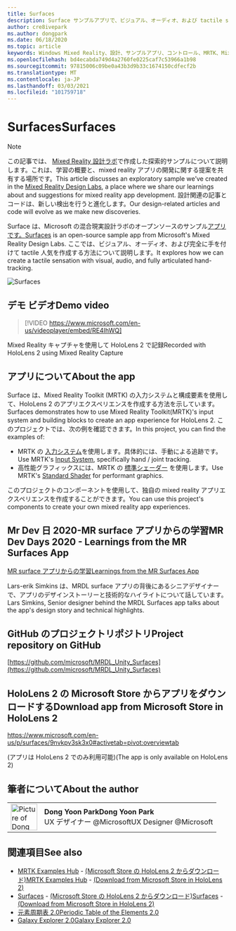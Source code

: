 ```yaml
---
title: Surfaces
description: Surface サンプルアプリで、ビジュアル、オーディオ、および tactile sensations を使用して、視覚的、オーディオ、および指向の手追跡を含むを作成する方法について説明します。
author: cre8ivepark
ms.author: dongpark
ms.date: 06/18/2020
ms.topic: article
keywords: Windows Mixed Reality、設計、サンプルアプリ、コントロール、MRTK、Mixed Reality Toolkit、Unity、サンプルアプリ、アプリの例、オープンソース、Microsoft Store、HoloLens、mixed reality ヘッドセット、windows mixed reality ヘッドセット、virtual Reality ヘッドセット
ms.openlocfilehash: bd4ecabda749d4a2760fe0225caf7c53966a1b98
ms.sourcegitcommit: 97815006c09be0a43b3d9b33c1674150cdfecf2b
ms.translationtype: MT
ms.contentlocale: ja-JP
ms.lasthandoff: 03/03/2021
ms.locfileid: "101759718"
---
```

# <a name="surfaces"></a><span data-ttu-id="a74ff-104">Surfaces</span><span class="sxs-lookup"><span data-stu-id="a74ff-104">Surfaces</span></span>

>[!NOTE]
><span data-ttu-id="a74ff-105">この記事では、 [Mixed Reality 設計ラボ](https://github.com/Microsoft/MRDesignLabs_Unity)で作成した探索的サンプルについて説明します。これは、学習の概要と、mixed reality アプリの開発に関する提案を共有する場所です。</span><span class="sxs-lookup"><span data-stu-id="a74ff-105">This article discusses an exploratory sample we’ve created in the [Mixed Reality Design Labs](https://github.com/Microsoft/MRDesignLabs_Unity), a place where we share our learnings about and suggestions for mixed reality app development.</span></span> <span data-ttu-id="a74ff-106">設計関連の記事とコードは、新しい検出を行うと進化します。</span><span class="sxs-lookup"><span data-stu-id="a74ff-106">Our design-related articles and code will evolve as we make new discoveries.</span></span>

<span data-ttu-id="a74ff-107">Surface は、Microsoft の混合現実設計ラボのオープンソースのサンプル[アプリです。](https://github.com/microsoft/MRDL_Unity_Surfaces)</span><span class="sxs-lookup"><span data-stu-id="a74ff-107">[Surfaces](https://github.com/microsoft/MRDL_Unity_Surfaces)  is an open-source sample app from Microsoft's Mixed Reality Design Labs.</span></span> <span data-ttu-id="a74ff-108">ここでは、ビジュアル、オーディオ、および完全に手を付けて tactile 人気を作成する方法について説明します。</span><span class="sxs-lookup"><span data-stu-id="a74ff-108">It explores how we can create a tactile sensation with visual, audio, and fully articulated hand-tracking.</span></span>

![Surfaces](images/MRDL_Surfaces_1.jpg)

## <a name="demo-video"></a><span data-ttu-id="a74ff-110">デモ ビデオ</span><span class="sxs-lookup"><span data-stu-id="a74ff-110">Demo video</span></span> 

> [!VIDEO https://www.microsoft.com/en-us/videoplayer/embed/RE4IhWQ]

<span data-ttu-id="a74ff-111">Mixed Reality キャプチャを使用して HoloLens 2 で記録</span><span class="sxs-lookup"><span data-stu-id="a74ff-111">Recorded with HoloLens 2 using Mixed Reality Capture</span></span>

## <a name="about-the-app"></a><span data-ttu-id="a74ff-112">アプリについて</span><span class="sxs-lookup"><span data-stu-id="a74ff-112">About the app</span></span>

<span data-ttu-id="a74ff-113">Surface は、Mixed Reality Toolkit (MRTK) の入力システムと構成要素を使用して、HoloLens 2 のアプリエクスペリエンスを作成する方法を示しています。</span><span class="sxs-lookup"><span data-stu-id="a74ff-113">Surfaces demonstrates how to use Mixed Reality Toolkit(MRTK)'s input system and building blocks to create an app experience for HoloLens 2.</span></span> <span data-ttu-id="a74ff-114">このプロジェクトでは、次の例を確認できます。</span><span class="sxs-lookup"><span data-stu-id="a74ff-114">In this project, you can find the examples of:</span></span>
- <span data-ttu-id="a74ff-115">MRTK の [入力システム](https://docs.microsoft.com/windows/mixed-reality/mrtk-docs/features/input/overview.md)を使用します。具体的には、手動による追跡です。</span><span class="sxs-lookup"><span data-stu-id="a74ff-115">Use MRTK's [Input System](https://docs.microsoft.com/windows/mixed-reality/mrtk-docs/features/input/overview.md), specifically hand / joint tracking.</span></span>
- <span data-ttu-id="a74ff-116">高性能グラフィックスには、MRTK の [標準シェーダー](https://docs.microsoft.com/windows/mixed-reality/mrtk-docs/configuration/mrtk-standard-shader.md) を使用します。</span><span class="sxs-lookup"><span data-stu-id="a74ff-116">Use MRTK's [Standard Shader](https://docs.microsoft.com/windows/mixed-reality/mrtk-docs/configuration/mrtk-standard-shader.md) for performant graphics.</span></span>

<span data-ttu-id="a74ff-117">このプロジェクトのコンポーネントを使用して、独自の mixed reality アプリエクスペリエンスを作成することができます。</span><span class="sxs-lookup"><span data-stu-id="a74ff-117">You can use this project's components to create your own mixed reality app experiences.</span></span>

## <a name="mr-dev-days-2020---learnings-from-the-mr-surfaces-app"></a><span data-ttu-id="a74ff-118">Mr Dev 日 2020-MR surface アプリからの学習</span><span class="sxs-lookup"><span data-stu-id="a74ff-118">MR Dev Days 2020 - Learnings from the MR Surfaces App</span></span>

[<span data-ttu-id="a74ff-119">MR surface アプリからの学習</span><span class="sxs-lookup"><span data-stu-id="a74ff-119">Learnings from the MR Surfaces App</span></span>](https://channel9.msdn.com/Shows/Docs-Mixed-Reality/Learnings-from-the-MR-Surfaces-App)

<span data-ttu-id="a74ff-120">Lars-erik Simkins は、MRDL surface アプリの背後にあるシニアデザイナーで、アプリのデザインストーリーと技術的なハイライトについて話しています。</span><span class="sxs-lookup"><span data-stu-id="a74ff-120">Lars Simkins, Senior designer behind the MRDL Surfaces app talks about the app's design story and technical highlights.</span></span>

## <a name="project-repository-on-github"></a><span data-ttu-id="a74ff-121">GitHub のプロジェクトリポジトリ</span><span class="sxs-lookup"><span data-stu-id="a74ff-121">Project repository on GitHub</span></span>

[https://github.com/microsoft/MRDL_Unity_Surfaces](https://github.com/microsoft/MRDL_Unity_Surfaces)

## <a name="download-app-from-microsoft-store-in-hololens-2"></a><span data-ttu-id="a74ff-122">HoloLens 2 の Microsoft Store からアプリをダウンロードする</span><span class="sxs-lookup"><span data-stu-id="a74ff-122">Download app from Microsoft Store in HoloLens 2</span></span>

https://www.microsoft.com/en-us/p/surfaces/9nvkpv3sk3x0#activetab=pivot:overviewtab

<span data-ttu-id="a74ff-123">(アプリは HoloLens 2 でのみ利用可能)</span><span class="sxs-lookup"><span data-stu-id="a74ff-123">(The app is only available on HoloLens 2)</span></span>

## <a name="about-the-author"></a><span data-ttu-id="a74ff-124">筆者について</span><span class="sxs-lookup"><span data-stu-id="a74ff-124">About the author</span></span>

<table style="border-collapse:collapse" padding-left="0px">
<tr>
<td style="border-style: none" width="60px"><img alt="Picture of Dong Yoon Park" width="60" height="60" src="images/dongyoonpark.jpg"></td>
<td style="border-style: none"><span data-ttu-id="a74ff-125"><b>Dong Yoon Park</b></span><span class="sxs-lookup"><span data-stu-id="a74ff-125"><b>Dong Yoon Park</b></span></span><br><span data-ttu-id="a74ff-126">UX デザイナー @Microsoft</span><span class="sxs-lookup"><span data-stu-id="a74ff-126">UX Designer @Microsoft</span></span></td>
</tr>
</table>

## <a name="see-also"></a><span data-ttu-id="a74ff-127">関連項目</span><span class="sxs-lookup"><span data-stu-id="a74ff-127">See also</span></span>

* <span data-ttu-id="a74ff-128">[MRTK Examples Hub](https://docs.microsoft.com/windows/mixed-reality/mrtk-docs/features/example-scenes/example-hub.md) - [(Microsoft Store の HoloLens 2 からダウンロード)](https://www.microsoft.com/en-us/p/mrtk-examples-hub/9mv8c39l2sj4)</span><span class="sxs-lookup"><span data-stu-id="a74ff-128">[MRTK Examples Hub](https://docs.microsoft.com/windows/mixed-reality/mrtk-docs/features/example-scenes/example-hub.md) - [(Download from Microsoft Store in HoloLens 2)](https://www.microsoft.com/en-us/p/mrtk-examples-hub/9mv8c39l2sj4)</span></span>
* <span data-ttu-id="a74ff-129">[Surfaces](sampleapp-surfaces.md) - [(Microsoft Store の HoloLens 2 からダウンロード)](https://www.microsoft.com/en-us/p/surfaces/9nvkpv3sk3x0)</span><span class="sxs-lookup"><span data-stu-id="a74ff-129">[Surfaces](sampleapp-surfaces.md) - [(Download from Microsoft Store in HoloLens 2)](https://www.microsoft.com/en-us/p/surfaces/9nvkpv3sk3x0)</span></span>
* [<span data-ttu-id="a74ff-130">元素周期表 2.0</span><span class="sxs-lookup"><span data-stu-id="a74ff-130">Periodic Table of the Elements 2.0</span></span>](https://medium.com/@dongyoonpark/bringing-the-periodic-table-of-the-elements-app-to-hololens-2-with-mrtk-v2-a6e3d8362158)
* [<span data-ttu-id="a74ff-131">Galaxy Explorer 2.0</span><span class="sxs-lookup"><span data-stu-id="a74ff-131">Galaxy Explorer 2.0</span></span>](galaxy-explorer-update.md)
